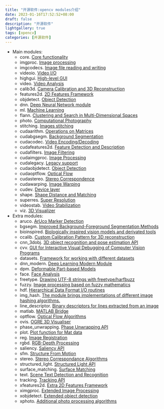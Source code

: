 ```yaml
---
title: "开源软件:opencv modules介绍"
date: 2023-01-16T17:52:52+08:00
draft: false
description: "开源软件"
lightgallery: true
tags: [opencv]
categories: [开源软件]
---
```


- Main modules:
  - core. [Core functionality](https://docs.opencv.org/3.4.0/d0/de1/group__core.html)
  - imgproc. [Image processing](https://docs.opencv.org/3.4.0/d7/dbd/group__imgproc.html)
  - imgcodecs. [Image file reading and writing](https://docs.opencv.org/3.4.0/d4/da8/group__imgcodecs.html)
  - videoio. [Video I/O](https://docs.opencv.org/3.4.0/dd/de7/group__videoio.html)
  - highgui. [High-level GUI](https://docs.opencv.org/3.4.0/d7/dfc/group__highgui.html)
  - video. [Video Analysis](https://docs.opencv.org/3.4.0/d7/de9/group__video.html)
  - calib3d. [Camera Calibration and 3D Reconstruction](https://docs.opencv.org/3.4.0/d9/d0c/group__calib3d.html)
  - features2d. [2D Features Framework](https://docs.opencv.org/3.4.0/da/d9b/group__features2d.html)
  - objdetect. [Object Detection](https://docs.opencv.org/3.4.0/d5/d54/group__objdetect.html)
  - dnn. [Deep Neural Network module](https://docs.opencv.org/3.4.0/d6/d0f/group__dnn.html)
  - ml. [Machine Learning](https://docs.opencv.org/3.4.0/dd/ded/group__ml.html)
  - flann. [Clustering and Search in Multi-Dimensional Spaces](https://docs.opencv.org/3.4.0/dc/de5/group__flann.html)
  - photo. [Computational Photography](https://docs.opencv.org/3.4.0/d1/d0d/group__photo.html)
  - stitching. [Images stitching](https://docs.opencv.org/3.4.0/d1/d46/group__stitching.html)
  - cudaarithm. [Operations on Matrices](https://docs.opencv.org/3.4.0/d5/d8e/group__cudaarithm.html)
  - cudabgsegm. [Background Segmentation](https://docs.opencv.org/3.4.0/d6/d17/group__cudabgsegm.html)
  - cudacodec. [Video Encoding/Decoding](https://docs.opencv.org/3.4.0/d0/d61/group__cudacodec.html)
  - cudafeatures2d. [Feature Detection and Description](https://docs.opencv.org/3.4.0/d6/d1d/group__cudafeatures2d.html)
  - cudafilters. [Image Filtering](https://docs.opencv.org/3.4.0/dc/d66/group__cudafilters.html)
  - cudaimgproc. [Image Processing](https://docs.opencv.org/3.4.0/d0/d05/group__cudaimgproc.html)
  - cudalegacy. [Legacy support](https://docs.opencv.org/3.4.0/d5/dc3/group__cudalegacy.html)
  - cudaobjdetect. [Object Detection](https://docs.opencv.org/3.4.0/d9/d3f/group__cudaobjdetect.html)
  - cudaoptflow. [Optical Flow](https://docs.opencv.org/3.4.0/d7/d3f/group__cudaoptflow.html)
  - cudastereo. [Stereo Correspondence](https://docs.opencv.org/3.4.0/dd/d47/group__cudastereo.html)
  - cudawarping. [Image Warping](https://docs.opencv.org/3.4.0/db/d29/group__cudawarping.html)
  - cudev. [Device layer](https://docs.opencv.org/3.4.0/df/dfc/group__cudev.html)
  - shape. [Shape Distance and Matching](https://docs.opencv.org/3.4.0/d1/d85/group__shape.html)
  - superres. [Super Resolution](https://docs.opencv.org/3.4.0/d7/d0a/group__superres.html)
  - videostab. [Video Stabilization](https://docs.opencv.org/3.4.0/d5/d50/group__videostab.html)
  - viz. [3D Visualizer](https://docs.opencv.org/3.4.0/d1/d19/group__viz.html)
- Extra modules:
  - aruco. [ArUco Marker Detection](https://docs.opencv.org/3.4.0/d9/d6a/group__aruco.html)
  - bgsegm. [Improved Background-Foreground Segmentation Methods](https://docs.opencv.org/3.4.0/d2/d55/group__bgsegm.html)
  - bioinspired. [Biologically inspired vision models and derivated tools](https://docs.opencv.org/3.4.0/dd/deb/group__bioinspired.html)
  - ccalib. [Custom Calibration Pattern for 3D reconstruction](https://docs.opencv.org/3.4.0/d3/ddc/group__ccalib.html)
  - cnn_3dobj. [3D object recognition and pose estimation API](https://docs.opencv.org/3.4.0/d9/d02/group__cnn__3dobj.html)
  - cvv. [GUI for Interactive Visual Debugging of Computer Vision Programs](https://docs.opencv.org/3.4.0/df/dff/group__cvv.html)
  - datasets. [Framework for working with different datasets](https://docs.opencv.org/3.4.0/d8/d00/group__datasets.html)
  - dnn_modern. [Deep Learning Modern Module](https://docs.opencv.org/3.4.0/d1/df7/group__dnn__modern.html)
  - dpm. [Deformable Part-based Models](https://docs.opencv.org/3.4.0/d9/d12/group__dpm.html)
  - face. [Face Analysis](https://docs.opencv.org/3.4.0/db/d7c/group__face.html)
  - freetype. [Drawing UTF-8 strings with freetype/harfbuzz](https://docs.opencv.org/3.4.0/d4/dfc/group__freetype.html)
  - fuzzy. [Image processing based on fuzzy mathematics](https://docs.opencv.org/3.4.0/df/d5b/group__fuzzy.html)
  - hdf. [Hierarchical Data Format I/O routines](https://docs.opencv.org/3.4.0/db/d77/group__hdf.html)
  - img_hash. [The module brings implementations of different image hashing algorithms.](https://docs.opencv.org/3.4.0/d4/d93/group__img__hash.html)
  - line_descriptor. [Binary descriptors for lines extracted from an image](https://docs.opencv.org/3.4.0/dc/ddd/group__line__descriptor.html)
  - matlab. [MATLAB Bridge](https://docs.opencv.org/3.4.0/df/d5d/group__matlab.html)
  - optflow. [Optical Flow Algorithms](https://docs.opencv.org/3.4.0/d2/d84/group__optflow.html)
  - ovis. [OGRE 3D Visualiser](https://docs.opencv.org/3.4.0/d2/d17/group__ovis.html)
  - phase_unwrapping. [Phase Unwrapping API](https://docs.opencv.org/3.4.0/df/d3a/group__phase__unwrapping.html)
  - plot. [Plot function for Mat data](https://docs.opencv.org/3.4.0/db/dfe/group__plot.html)
  - reg. [Image Registration](https://docs.opencv.org/3.4.0/db/d61/group__reg.html)
  - rgbd. [RGB-Depth Processing](https://docs.opencv.org/3.4.0/d2/d3a/group__rgbd.html)
  - saliency. [Saliency API](https://docs.opencv.org/3.4.0/d8/d65/group__saliency.html)
  - sfm. [Structure From Motion](https://docs.opencv.org/3.4.0/d8/d8c/group__sfm.html)
  - stereo. [Stereo Correspondance Algorithms](https://docs.opencv.org/3.4.0/dd/d86/group__stereo.html)
  - structured_light. [Structured Light API](https://docs.opencv.org/3.4.0/d1/d90/group__structured__light.html)
  - surface_matching. [Surface Matching](https://docs.opencv.org/3.4.0/d9/d25/group__surface__matching.html)
  - text. [Scene Text Detection and Recognition](https://docs.opencv.org/3.4.0/d4/d61/group__text.html)
  - tracking. [Tracking API](https://docs.opencv.org/3.4.0/d9/df8/group__tracking.html)
  - xfeatures2d. [Extra 2D Features Framework](https://docs.opencv.org/3.4.0/d1/db4/group__xfeatures2d.html)
  - ximgproc. [Extended Image Processing](https://docs.opencv.org/3.4.0/df/d2d/group__ximgproc.html)
  - xobjdetect. [Extended object detection](https://docs.opencv.org/3.4.0/d4/d54/group__xobjdetect.html)
  - xphoto. [Additional photo processing algorithms](https://docs.opencv.org/3.4.0/de/daa/group__xphoto.html)